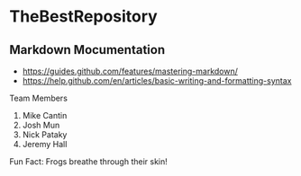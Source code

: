 # TheBestRepository #
## Markdown Mocumentation ##

* https://guides.github.com/features/mastering-markdown/
* https://help.github.com/en/articles/basic-writing-and-formatting-syntax

Team Members
1. Mike Cantin
2. Josh Mun
3. Nick Pataky
4. Jeremy Hall

Fun Fact: Frogs breathe through their skin!
